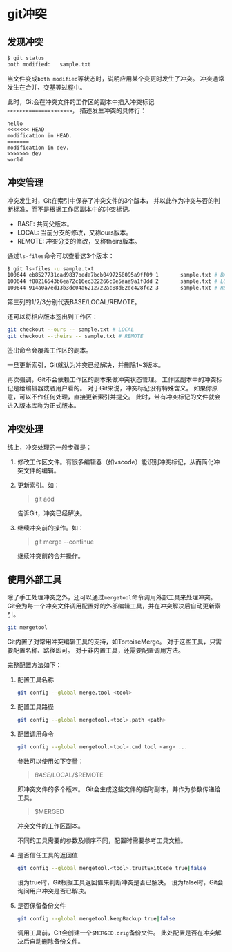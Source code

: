 # git冲突

## 发现冲突

```bash
$ git status
both modified:   sample.txt
```

当文件变成`both modified`等状态时，说明应用某个变更时发生了冲突。
冲突通常发生在合并、变基等过程中。

此时，Git会在冲突文件的工作区的副本中插入冲突标记`<<<<<<<=======>>>>>>>`，
描述发生冲突的具体行：

    hello
    <<<<<<< HEAD
    modification in HEAD.
    =======
    modification in dev.
    >>>>>>> dev
    world

## 冲突管理

冲突发生时，Git在索引中保存了冲突文件的3个版本，
并以此作为冲突与否的判断标准，而不是根据工作区副本中的冲突标记。

+ BASE: 共同父版本。
+ LOCAL: 当前分支的修改，又称ours版本。
+ REMOTE: 冲突分支的修改，又称theirs版本。

通过`ls-files`命令可以查看这3个版本：

```bash
$ git ls-files -u sample.txt
100644 eb8527731cad9837beda7bcb0497258095a9ff09 1       sample.txt # BASE
100644 f88216543b6ea72c16ec322266c0e5aaa9a1f8dd 2       sample.txt # LOCAL
100644 914a0a7ed13b3dc04a6212722ac88d82dc428fc2 3       sample.txt # REMOTE
```

第三列的1/2/3分别代表BASE/LOCAL/REMOTE。

还可以将相应版本签出到工作区：

```bash
git checkout --ours -- sample.txt # LOCAL
git checkout --theirs -- sample.txt # REMOTE
```

签出命令会覆盖工作区的副本。

一旦更新索引，Git就认为冲突已经解决，并删除1~3版本。

再次强调，Git不会依赖工作区的副本来做冲突状态管理。
工作区副本中的冲突标记是给编辑器或者用户看的。
对于Git来说，冲突标记没有特殊含义。
如果你原意，可以不作任何处理，直接更新索引并提交。
此时，带有冲突标记的文件就会进入版本库称为正式版本。

## 冲突处理

综上，冲突处理的一般步骤是：

1. 修改工作区文件。有很多编辑器（如vscode）能识别冲突标记，从而简化冲突文件的编辑。

1. 更新索引。如：

    > git add

    告诉Git，冲突已经解决。

1. 继续冲突前的操作。如：

    > git merge --continue

    继续冲突前的合并操作。

## 使用外部工具

除了手工处理冲突之外，还可以通过`mergetool`命令调用外部工具来处理冲突。
Git会为每一个冲突文件调用配置好的外部编辑工具，并在冲突解决后自动更新索引。

```bash
git mergetool
```

Git内置了对常用冲突编辑工具的支持，如TortoiseMerge。
对于这些工具，只需要配置名称、路径即可。
对于非内置工具，还需要配置调用方法。

完整配置方法如下：

1. 配置工具名称

    ```bash
    git config --global merge.tool <tool>
    ```

1. 配置工具路径

    ```bash
    git config --global mergetool.<tool>.path <path>
    ```

1. 配置调用命令

    ```bash
    git config --global mergetool.<tool>.cmd tool <arg> ...
    ```

    参数可以使用如下变量：

    > $BASE/$LOCAL/$REMOTE

    即冲突文件的多个版本。
    Git会生成这些文件的临时副本，并作为参数传递给工具。

    > $MERGED

    冲突文件的工作区副本。

    不同的工具需要的参数及顺序不同，配置时需要参考工具文档。

1. 是否信任工具的返回值

    ```bash
    git config --global mergetool.<tool>.trustExitCode true|false
    ```

    设为true时，Git根据工具返回值来判断冲突是否已解决。
    设为false时，Git会询问用户冲突是否已解决。

1. 是否保留备份文件

    ```bash
    git config --global mergetool.keepBackup true|false
    ```

    调用工具前，Git会创建一个`$MERGED.orig`备份文件。
    此处配置是否在冲突解决后自动删除备份文件。
